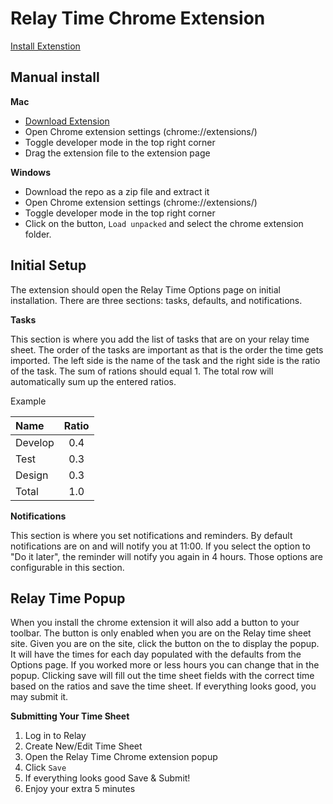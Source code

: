 # Relay Time Chrome Extension

[Install Extenstion](https://chrome.google.com/webstore/detail/relay-time/ominbkhiagfojcchnadpanlaimdhiolh?hl=en-US)

## Manual install
**Mac**
- [Download Extension](https://github.com/derekedelaney/relay-time-chrome-extension/raw/master/relay-chrome-extension.crx)
- Open Chrome extension settings (chrome://extensions/)
- Toggle developer mode in the top right corner
- Drag the extension file to the extension page

**Windows**
- Download the repo as a zip file and extract it
- Open Chrome extension settings (chrome://extensions/)
- Toggle developer mode in the top right corner
- Click on the button, `Load unpacked` and select the chrome extension folder.

## Initial Setup
The extension should open the Relay Time Options page on initial installation. There are three sections: tasks, defaults, and notifications.

**Tasks**

This section is where you add the list of tasks that are on your relay time sheet. The order of the tasks are important as that is the order the time gets imported. The left side is the name of the task and the right side is the ratio of the task. The sum of rations should equal 1. The total row will automatically sum up the entered ratios.

Example

| Name | Ratio |
|:---|:---:|
| Develop | 0.4 |
| Test | 0.3 |
| Design | 0.3 |
| Total | 1.0 |

**Notifications**

This section is where you set notifications and reminders. By default notifications are on and will notify you at 11:00. If you select the option to "Do it later", the reminder will notify you again in 4 hours. Those options are configurable in this section.

## Relay Time Popup
When you install the chrome extension it will also add a button to your toolbar. The button is only enabled when you are on the Relay time sheet site. Given you are on the site, click the button on the to display the popup. It will have the times for each day populated with the defaults from the Options page. If you worked more or less hours you can change that in the popup. Clicking save will fill out the time sheet fields with the correct time based on the ratios and save the time sheet. If everything looks good, you may submit it. 

**Submitting Your Time Sheet**

1. Log in to Relay
2. Create New/Edit Time Sheet
3. Open the Relay Time Chrome extension popup
4. Click `Save`
5. If everything looks good Save & Submit!
6. Enjoy your extra 5 minutes
